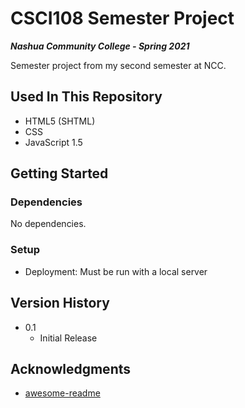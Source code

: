 # CSCI108 Semester Project

***Nashua Community College - Spring 2021***

Semester project from my second semester at NCC.

## Used In This Repository

- HTML5 (SHTML)
- CSS
- JavaScript 1.5

## Getting Started

### Dependencies

No dependencies.

### Setup

* Deployment: Must be run with a local server

## Version History

* 0.1
    * Initial Release

## Acknowledgments

* [awesome-readme](https://github.com/matiassingers/awesome-readme)
